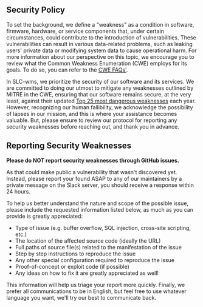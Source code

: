 ## Security Policy

To set the background, we define a "weakness" as a condition in software, firmware, hardware, or service components that, under certain circumstances, could contribute to the introduction of vulnerabilities. These vulnerabilities can result in various data-related problems, such as leaking users' private data or modifying system data to cause operational harm. For more information about our perspective on this topic, we encourage you to review what the Common Weakness Enumeration (CWE) employs for its goals. To do so, you can refer to the [CWE FAQs'](https://cwe.mitre.org/about/faq).

In SLC-wms, we prioritize the security of our software and its services. We are committed to doing our utmost to mitigate any weaknesses outlined by MITRE in the CWE, ensuring that our software remains secure, at the very least, against their updated [Top 25 most dangerous weaknesses](https://cwe.mitre.org/top25/) each year. However, recognizing our human fallibility, we acknowledge the possibility of lapses in our mission, and this is where your assistance becomes valuable. But, please ensure to review our protocol for reporting any security weaknesses before reaching out, and thank you in advance.

## Reporting Security Weaknesses

**Please do NOT report security weaknesses through GitHub issues.**

As that could make public a vulnerability that wasn't discovered yet. Instead, please report your found ASAP to any of our maintainers by a private message on the Slack server, you should receive a response within 24 hours.

To help us better understand the nature and scope of the possible issue, please include the requested information listed below, as much as you can provide is greatly appreciated:

  * Type of issue (e.g. buffer overflow, SQL injection, cross-site scripting, etc.)
  * The location of the affected source code (ideally the URL)
  * Full paths of source file(s) related to the manifestation of the issue
  * Step by step instructions to reproduce the issue
  * Any other special configuration required to reproduce the issue
  * Proof-of-concept or exploit code (if possible)
  * Any ideas on how to fix it are greatly appreciated as well!

This information will help us triage your report more quickly. Finally, we prefer all communications to be in English, but feel free to use whatever language you want, we'll try our best to communicate back.

